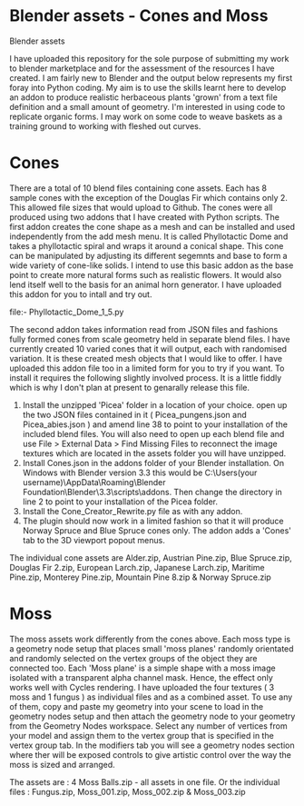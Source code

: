 # Blender assets - Cones and Moss
Blender assets

I have uploaded this repository for the sole purpose of submitting my work to blender marketplace and for the assessment of the resources I have created. I am fairly new to Blender and the output below represents my first foray into Python coding. My aim is to use the skills learnt here to develop an addon to produce realistic herbaceous plants 'grown' from a text file definition and a small amount of geometry. I'm interested in using code to replicate organic forms. I may work on some code to weave baskets as a training ground to working with fleshed out curves.

# Cones

There are a total of 10 blend files containing cone assets. Each has 8 sample cones with the exception of the Douglas Fir which contains only 2. This allowed file sizes that would upload to Github. The cones were all produced using two addons that I have created with Python scripts. 
The first addon creates the cone shape as a mesh and can be installed and used independently from the add mesh menu. It is called Phyllotactic Dome and takes a phyllotactic spiral and wraps it around a conical shape. This cone can be manipulated by adjusting its different segemnts and base to form a wide variety of cone-like solids. I intend to use this basic addon as the base point to create more natural forms such as realistic flowers. It would also lend itself well to the basis for an animal horn generator. I have uploaded this addon for you to intall and try out.

  file:- Phyllotactic_Dome_1_5.py
  
The second addon takes information read from JSON files and fashions fully formed cones from scale geometry held in separate blend files. I have currently created 10 varied cones that it will output, each with randomised variation. It is these created mesh objects that I would like to offer.
I have uploaded this addon file too in a limited form for you to try if you want. To install it requires the following slightly involved process. It is a little fiddly which is why I don't plan at present to genarally release this file. 

  1) Install the unzipped 'Picea' folder in a location of your choice. open up the two JSON files contained in it ( Picea_pungens.json and Picea_abies.json ) and amend line 38 to point to your installation of the included blend files. You will also need to open up each blend file and use File > External Data > Find Missing Files to reconnect the image textures which are located in the assets folder you will have unzipped.
  2) Install Cones.json in the addons folder of your Blender installation. On Windows with Blender version 3.3 this would be C:\Users\(your username)\AppData\Roaming\Blender Foundation\Blender\3.3\scripts\addons. Then change the directory in line 2 to point to your installation of the Picea folder.
  3) Install the Cone_Creator_Rewrite.py file as with any addon.
  4) The plugin should now work in a limited fashion so that it will produce Norway Spruce and Blue Spruce cones only. The addon adds a 'Cones' tab to the 3D viewport popout menus. 

The individual cone assets are Alder.zip, Austrian Pine.zip, Blue Spruce.zip, Douglas Fir 2.zip, European Larch.zip, Japanese Larch.zip, Maritime Pine.zip, Monterey Pine.zip, Mountain Pine 8.zip & Norway Spruce.zip
  
# Moss
The moss assets work differently from the cones above.
Each moss type is a geometry node setup that places small 'moss planes' randomly orientated and randomly selected on the vertex groups of the object they are connected too. Each 'Moss plane' is a simple shape with a moss image isolated with a transparent alpha channel mask. Hence, the effect only works well with Cycles rendering.
I have uploaded the four textures ( 3 moss and 1 fungus ) as individual files and as a combined asset. To use any of them, copy and paste my geometry into your scene to load in the geometry nodes setup and then attach the geometry node to your geometry from the Geometry Nodes workspace. Select any number of vertices from your model and assign them to the vertex group that is specified in the vertex group tab. In the modifiers tab you will see a geometry nodes section where ther will be exposed controls to give artistic control over the way the moss is sized and arranged. 

The assets are : 4 Moss Balls.zip - all assets in one file. Or the individual files : Fungus.zip, Moss_001.zip, Moss_002.zip & Moss_003.zip

